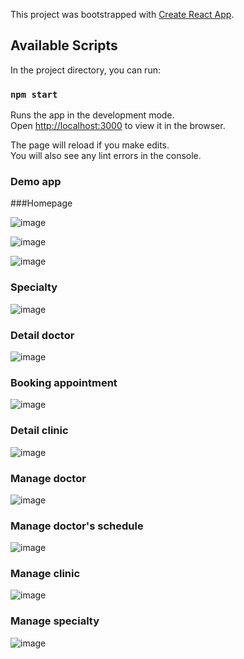 This project was bootstrapped with [Create React App](https://github.com/facebook/create-react-app).

## Available Scripts

In the project directory, you can run:

### `npm start`

Runs the app in the development mode.<br>
Open [http://localhost:3000](http://localhost:3000) to view it in the browser.

The page will reload if you make edits.<br>
You will also see any lint errors in the console.

### Demo app

###Homepage

![image](https://user-images.githubusercontent.com/102012126/232497403-f0a4712b-eb33-4155-a100-22b5b16fc03b.png)

![image](https://user-images.githubusercontent.com/102012126/232497508-ac55e98a-1cb2-436a-945a-8c3ddde04e37.png)

![image](https://user-images.githubusercontent.com/102012126/232497552-4ca30c9c-63b7-48ea-aa89-421b374815dc.png)

### Specialty

![image](https://user-images.githubusercontent.com/102012126/232496878-1886a264-e05f-4666-942d-2d99c153d79b.png)

### Detail doctor

![image](https://user-images.githubusercontent.com/102012126/232497657-0bab0042-6050-4d60-bc66-f8e0c50cb9e8.png)

### Booking appointment

![image](https://user-images.githubusercontent.com/102012126/232497955-8139a5b3-a834-46f0-a495-70d97859c844.png)

### Detail clinic

![image](https://user-images.githubusercontent.com/102012126/232498089-22d06076-db21-4541-8cbe-aa488d538271.png)

### Manage doctor
![image](https://user-images.githubusercontent.com/102012126/232498348-6684cb4a-edab-45ec-8c9b-a2eb79d5cdec.png)

### Manage doctor's schedule

![image](https://user-images.githubusercontent.com/102012126/232498498-6b051745-b935-4ec3-bd58-6e61a11d6ce6.png)

### Manage clinic 
![image](https://user-images.githubusercontent.com/102012126/232498717-122a159d-3cd6-4d16-a3b5-bde6e1190b57.png)

### Manage specialty

![image](https://user-images.githubusercontent.com/102012126/232498999-46bd270b-d6ae-45ca-8d4d-085e6bad1a6e.png)
